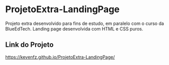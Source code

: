# ProjetoExtra-LandingPage
Projeto extra desenvolvido para fins de estudo, em paralelo com o curso da BlueEdTech. </hr>
Landing page desenvolvida com HTML e CSS puros.

## Link do Projeto
https://kevenfz.github.io/ProjetoExtra-LandingPage/
